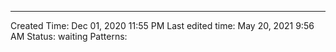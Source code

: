 ---
Created Time: Dec 01, 2020 11:55 PM
Last edited time: May 20, 2021 9:56 AM
Status: waiting
Patterns: 